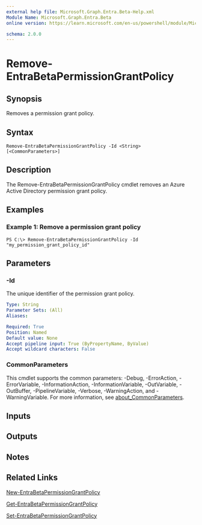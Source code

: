 ```yaml
---
external help file: Microsoft.Graph.Entra.Beta-Help.xml
Module Name: Microsoft.Graph.Entra.Beta
online version: https://learn.microsoft.com/en-us/powershell/module/Microsoft.Graph.Entra.Beta/Remove-EntraBetaPermissionGrantPolicy

schema: 2.0.0
---
```


# Remove-EntraBetaPermissionGrantPolicy

## Synopsis
Removes a permission grant policy.

## Syntax

```
Remove-EntraBetaPermissionGrantPolicy -Id <String> [<CommonParameters>]
```

## Description
The Remove-EntraBetaPermissionGrantPolicy cmdlet removes an Azure Active Directory permission grant policy.

## Examples

### Example 1: Remove a permission grant policy
```
PS C:\> Remove-EntraBetaPermissionGrantPolicy -Id "my_permission_grant_policy_id"
```

## Parameters

### -Id
The unique identifier of the permission grant policy.

```yaml
Type: String
Parameter Sets: (All)
Aliases:

Required: True
Position: Named
Default value: None
Accept pipeline input: True (ByPropertyName, ByValue)
Accept wildcard characters: False
```

### CommonParameters
This cmdlet supports the common parameters: -Debug, -ErrorAction, -ErrorVariable, -InformationAction, -InformationVariable, -OutVariable, -OutBuffer, -PipelineVariable, -Verbose, -WarningAction, and -WarningVariable. For more information, see [about_CommonParameters](https://go.microsoft.com/fwlink/?LinkID=113216).

## Inputs

## Outputs

## Notes

## Related Links

[New-EntraBetaPermissionGrantPolicy]()

[Get-EntraBetaPermissionGrantPolicy]()

[Set-EntraBetaPermissionGrantPolicy]()

